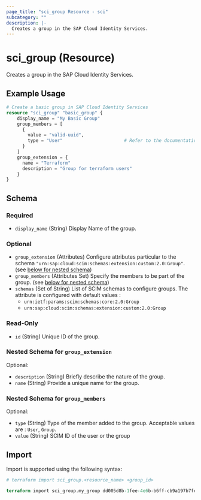 ```yaml
---
page_title: "sci_group Resource - sci"
subcategory: ""
description: |-
  Creates a group in the SAP Cloud Identity Services.
---
```


# sci_group (Resource)

Creates a group in the SAP Cloud Identity Services.

## Example Usage

```terraform
# Create a basic group in SAP Cloud Identity Services
resource "sci_group" "basic_group" {
    display_name = "My Basic Group"
    group_members = [
      {
        value = "valid-uuid",
        type = "User"                       # Refer to the documentation for valid values
      }
    ]
    group_extension = {
      name = "Terraform"
      description = "Group for terraform users"
    }
}
```

<!-- schema generated by tfplugindocs -->
## Schema

### Required

- `display_name` (String) Display Name of the group.

### Optional

- `group_extension` (Attributes) Configure attributes particular to the schema `"urn:sap:cloud:scim:schemas:extension:custom:2.0:Group"`. (see [below for nested schema](#nestedatt--group_extension))
- `group_members` (Attributes Set) Specify the members to be part of the group. (see [below for nested schema](#nestedatt--group_members))
- `schemas` (Set of String) List of SCIM schemas to configure groups. The attribute is configured with default values :
	- `urn:ietf:params:scim:schemas:core:2.0:Group` 
	- `urn:sap:cloud:scim:schemas:extension:custom:2.0:Group`

### Read-Only

- `id` (String) Unique ID of the group.

<a id="nestedatt--group_extension"></a>
### Nested Schema for `group_extension`

Optional:

- `description` (String) Briefly describe the nature of the group.
- `name` (String) Provide a unique name for the group.


<a id="nestedatt--group_members"></a>
### Nested Schema for `group_members`

Optional:

- `type` (String) Type of the member added to the group. Acceptable values are : `User`, `Group`.
- `value` (String) SCIM ID of the user or the group

## Import

Import is supported using the following syntax:

```terraform
# terraform import sci_group.<resource_name> <group_id>

terraform import sci_group.my_group dd005d8b-1fee-4e6b-b6ff-cb9a197b7fe0
```
